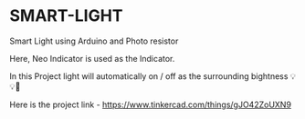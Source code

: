 # SMART-LIGHT


Smart Light using Arduino and Photo resistor 

Here, Neo Indicator is used as the Indicator.

In this Project light will automatically on / off as the surrounding bightness 💡💡🔆

Here is the project link - https://www.tinkercad.com/things/gJO42ZoUXN9
